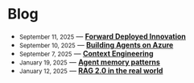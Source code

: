 # Blog

- <small><time datetime="2025-09-11">September 11, 2025</time></small> — **[Forward Deployed Innovation](posts/250911_forward-deployed-engineering.md)**
- <small><time datetime="2025-09-10">September 10, 2025</time></small> — **[Building Agents on Azure](posts/250910_building-agents-on-azure.md)**
- <small><time datetime="2025-09-07">September 7, 2025</time></small> — **[Context Engineering](posts/context-engineering.md)**
- <small><time datetime="2025-01-19">January 19, 2025</time></small> — **[Agent memory patterns](posts/third-post.md)**
- <small><time datetime="2025-01-12">January 12, 2025</time></small> — **[RAG 2.0 in the real world](posts/second-post.md)**

